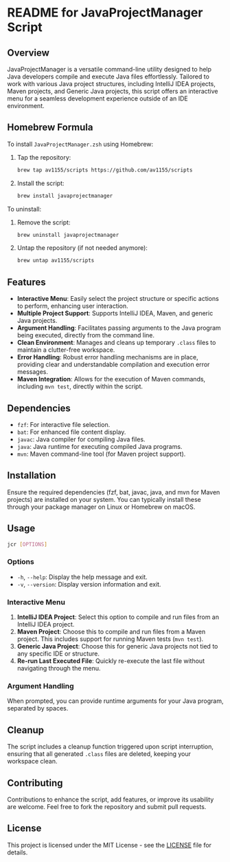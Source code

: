 # README for JavaProjectManager Script

## Overview

JavaProjectManager is a versatile command-line utility designed to help Java developers compile and execute Java files effortlessly. Tailored to work with various Java project structures, including IntelliJ IDEA projects, Maven projects, and Generic Java projects, this script offers an interactive menu for a seamless development experience outside of an IDE environment.

## Homebrew Formula

To install `JavaProjectManager.zsh` using Homebrew:

1.  Tap the repository:

    ```bash
    brew tap av1155/scripts https://github.com/av1155/scripts
    ```

2.  Install the script:

    ```bash
    brew install javaprojectmanager
    ```

To uninstall:

1.  Remove the script:

    ```bash
    brew uninstall javaprojectmanager
    ```

2.  Untap the repository (if not needed anymore):

    ```bash
    brew untap av1155/scripts
    ```

## Features

-   **Interactive Menu**: Easily select the project structure or specific actions to perform, enhancing user interaction.
-   **Multiple Project Support**: Supports IntelliJ IDEA, Maven, and generic Java projects.
-   **Argument Handling**: Facilitates passing arguments to the Java program being executed, directly from the command line.
-   **Clean Environment**: Manages and cleans up temporary `.class` files to maintain a clutter-free workspace.
-   **Error Handling**: Robust error handling mechanisms are in place, providing clear and understandable compilation and execution error messages.
-   **Maven Integration**: Allows for the execution of Maven commands, including `mvn test`, directly within the script.

## Dependencies

-   `fzf`: For interactive file selection.
-   `bat`: For enhanced file content display.
-   `javac`: Java compiler for compiling Java files.
-   `java`: Java runtime for executing compiled Java programs.
-   `mvn`: Maven command-line tool (for Maven project support).

## Installation

Ensure the required dependencies (fzf, bat, javac, java, and mvn for Maven projects) are installed on your system. You can typically install these through your package manager on Linux or Homebrew on macOS.

## Usage

```bash
jcr [OPTIONS]
```

### Options

-   `-h`, `--help`: Display the help message and exit.
-   `-v`, `--version`: Display version information and exit.

### Interactive Menu

1.  **IntelliJ IDEA Project**: Select this option to compile and run files from an IntelliJ IDEA project.
2.  **Maven Project**: Choose this to compile and run files from a Maven project. This includes support for running Maven tests (`mvn test`).
3.  **Generic Java Project**: Choose this for generic Java projects not tied to any specific IDE or structure.
4.  **Re-run Last Executed File**: Quickly re-execute the last file without navigating through the menu.

### Argument Handling

When prompted, you can provide runtime arguments for your Java program, separated by spaces.

## Cleanup

The script includes a cleanup function triggered upon script interruption, ensuring that all generated `.class` files are deleted, keeping your workspace clean.

## Contributing

Contributions to enhance the script, add features, or improve its usability are welcome. Feel free to fork the repository and submit pull requests.

## License

This project is licensed under the MIT License - see the [LICENSE](LICENSE) file for details.
